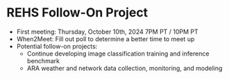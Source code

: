 # REHS Follow-On Project
- First meeting: Thursday, October 10th, 2024 7PM PT / 10PM PT
- When2Meet: Fill out poll to determine a better time to meet up
- Potential follow-on projects:
    - Continue developing image classification training and inference benchmark
    - ARA weather and network data collection, monitoring, and modeling
